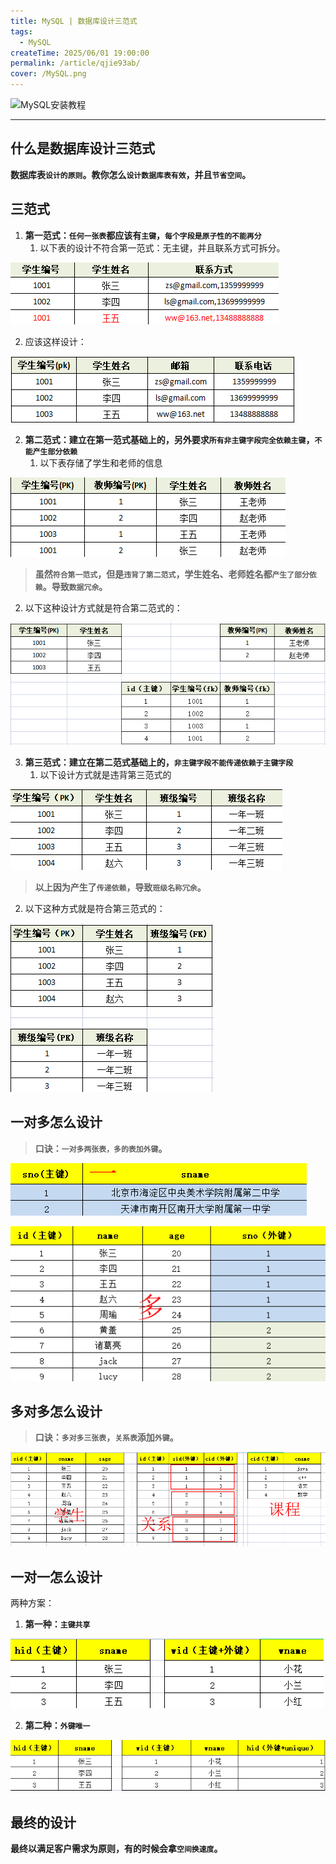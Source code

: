 ```yaml
---
title: MySQL | 数据库设计三范式
tags:
  - MySQL
createTime: 2025/06/01 19:00:00
permalink: /article/qjie93ab/
cover: /MySQL.png
---
```


![MySQL安装教程](./MySQL安装教程/MySQL.png)

---


## 什么是数据库设计三范式

**数据库表`设计的原则`。教你怎么`设计数据库表有效`，并且`节省空间`。**

## 三范式

1. **第一范式：`任何一张表`都应该有`主键`，`每个字段是原子性的不能再分`**
   1. 以下表的设计不符合第一范式：无主键，并且联系方式可拆分。

![第一范式-无主键-可拆分](./数据库设计三范式/第一范式-无主键-可拆分.png)

   2. 应该这样设计：

![第一范式-有主键-不可拆分](./数据库设计三范式/第一范式-有主键-不可拆分.png)

2. **第二范式：建立在第一范式基础上的，另外要求`所有非主键字段完全依赖主键`，`不能产生部分依赖`**
   1. 以下表存储了学生和老师的信息

![复合主键-导致数据冗余](./数据库设计三范式/复合主键-导致数据冗余.png)

> **虽然`符合第一范式`，但是`违背了第二范式`，学生姓名、老师姓名都`产生了部分依赖`。导致`数据冗余`。**

   2. 以下这种设计方式就是符合第二范式的：

![分表连接查询-解决数据冗余](./数据库设计三范式/分表连接查询-解决数据冗余.png)

3. **第三范式：建立在第二范式基础上的，`非主键字段不能传递依赖于主键字段`**
   1. 以下设计方式就是违背第三范式的

![非主键字段-传递依赖于主键](./数据库设计三范式/非主键字段-传递依赖于主键.png)
> **以上因为产生了`传递依赖`，导致`班级名称冗余`。**

   2. 以下这种方式就是符合第三范式的：

![分表连接查询-解决传递依赖主键](./数据库设计三范式/分表连接查询-解决传递依赖主键.png)


## 一对多怎么设计

> **口诀：`一对多两张表，多的表加外键`。**

![一对多设计-一](./数据库设计三范式/一对多设计-一.png)

![一对多设计-多](./数据库设计三范式/一对多设计-多.png)

## 多对多怎么设计

> **口诀：`多对多三张表`，`关系表`添加`外键`。**

![多对多设计-关系表添加外键](./数据库设计三范式/多对多设计-关系表添加外键.png)

## 一对一怎么设计

两种方案：

1. **第一种：`主键共享`**

![主键共享](./数据库设计三范式/主键共享.png)

2. **第二种：`外键唯一`**

![外键唯一](./数据库设计三范式/外键唯一.png)

## 最终的设计

**最终以满足客户需求为原则，有的时候会拿`空间换速度`。**